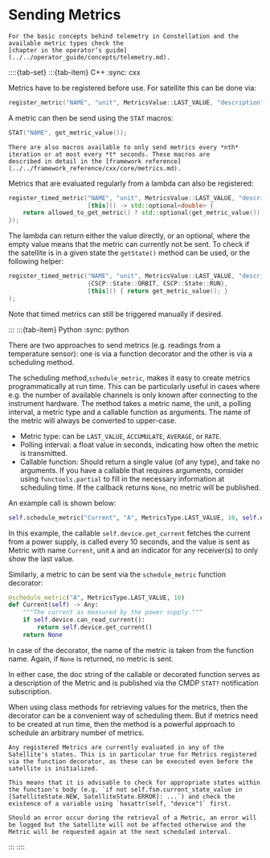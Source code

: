 # Sending Metrics

```{seealso}
For the basic concepts behind telemetry in Constellation and the available metric types check the
[chapter in the operator’s guide](../../operator_guide/concepts/telemetry.md).
```

::::{tab-set}
:::{tab-item} C++
:sync: cxx

Metrics have to be registered before use. For satellite this can be done via:

```c++
register_metric("NAME", "unit", MetricsValue::LAST_VALUE, "description");
```

A metric can then be send using the `STAT` macros:

```c++
STAT("NAME", get_metric_value());
```

```{seealso}
There are also macros available to only send metrics every *nth* iteration or at most every *t* seconds. These macros are
described in detail in the [framework reference](../../framework_reference/cxx/core/metrics.md).
```

Metrics that are evaluated regularly from a lambda can also be registered:

```c++
register_timed_metric("NAME", "unit", MetricsValue::LAST_VALUE, "description", 10s,
                      [this]() -> std::optional<double> {
    return allowed_to_get_metric() ? std::optional(get_metric_value()) : std::nullopt;
});
```

The lambda can return either the value directly, or an optional, where the empty value means that the metric can currently
not be sent. To check if the satellite is in a given state the `getState()` method can be used, or the following helper:

```c++
register_timed_metric("NAME", "unit", MetricsValue::LAST_VALUE, "description", 10s,
                      {CSCP::State::ORBIT, CSCP::State::RUN},
                      [this]() { return get_metric_value(); }
);
```

Note that timed metrics can still be triggered manually if desired.

:::
:::{tab-item} Python
:sync: python

There are two approaches to send metrics (e.g. readings from a temperature sensor): one is
via a function decorator and the other is via a scheduling method.

The scheduling method,`schedule_metric`, makes it easy to create metrics
programmatically at run time. This can be particularly useful in cases where e.g. the number of available channels is only
known after connecting to the instrument hardware. The method takes a metric name, the unit, a polling interval, a
metric type and a callable function as arguments. The name of the metric will always be converted to upper-case.

* Metric type: can be `LAST_VALUE`, `ACCUMULATE`, `AVERAGE`, or `RATE`.
* Polling interval: a float value in seconds, indicating how often the metric is transmitted.
* Callable function: Should return a single value (of any type), and take no arguments. If you have a callable that requires
  arguments, consider using `functools.partial` to fill in the necessary information at scheduling time. If the callback
  returns `None`, no metric will be published.

An example call is shown below:

```python
self.schedule_metric("Current", "A", MetricsType.LAST_VALUE, 10, self.device.get_current)
```

In this example, the callable `self.device.get_current` fetches the current from
a power supply, is called every 10 seconds, and the value is sent as Metric with
name `Current`, unit `A` and an indicator for any receiver(s) to only show the
last value.

Similarly, a metric to can be sent via the `schedule_metric` function decorator:

```python
@schedule_metric("A", MetricsType.LAST_VALUE, 10)
def Current(self) -> Any:
    """The current as measured by the power supply."""
    if self.device.can_read_current():
        return self.device.get_current()
    return None
```

In case of the decorator, the name of the metric is taken from the function
name. Again, if `None` is returned, no metric is sent.

In either case, the doc string of the callable or decorated function serves as a
description of the Metric and is published via the CMDP `STAT?` notification
subscription.

When using class methods for retrieving values for the metrics, then the
decorator can be a convenient way of scheduling them. But if metrics need to be created at run time, then the method is a
powerful approach to schedule an arbitrary number of metrics.

```{attention}
Any registered Metrics are currently evaluated in any of the Satellite's states. This is in particular true for Metrics registered via the function decorator, as these can be executed even before the satellite is initialized.

This means that it is advisable to check for appropriate states within the function's body (e.g. `if not self.fsm.current_state_value in [SatelliteState.NEW, SatelliteState.ERROR]: ...`) and check the existence of a variable using `hasattr(self, "device")` first.

Should an error occur during the retrieval of a Metric, an error will be logged but the Satellite will not be affected otherwise and the Metric will be requested again at the next scheduled interval.
```

:::
::::
